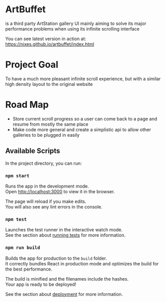 # ArtBuffet
is a third party ArtStation gallery UI mainly aiming to solve its major performance problems when using its infinite scrolling interface

You can see latest version in action at: https://nixes.github.io/artbuffet/index.html

# Project Goal
To have a much more pleasant infinite scroll experience, but with a similar high density layout to the original website

# Road Map
* Store current scroll progress so a user can come back to a page and resume from mostly the same place
* Make code more general and create a simplistic api to allow other galleries to be plugged in easily

## Available Scripts

In the project directory, you can run:

### `npm start`

Runs the app in the development mode.<br>
Open [http://localhost:3000](http://localhost:3000) to view it in the browser.

The page will reload if you make edits.<br>
You will also see any lint errors in the console.

### `npm test`

Launches the test runner in the interactive watch mode.<br>
See the section about [running tests](https://facebook.github.io/create-react-app/docs/running-tests) for more information.

### `npm run build`

Builds the app for production to the `build` folder.<br>
It correctly bundles React in production mode and optimizes the build for the best performance.

The build is minified and the filenames include the hashes.<br>
Your app is ready to be deployed!

See the section about [deployment](https://facebook.github.io/create-react-app/docs/deployment) for more information.

